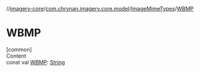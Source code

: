 //[imagery-core](../../../index.md)/[com.chrynan.imagery.core.model](../index.md)/[ImageMimeTypes](index.md)/[WBMP](-w-b-m-p.md)



# WBMP  
[common]  
Content  
const val [WBMP](-w-b-m-p.md): [String](https://kotlinlang.org/api/latest/jvm/stdlib/kotlin/-string/index.html)  



